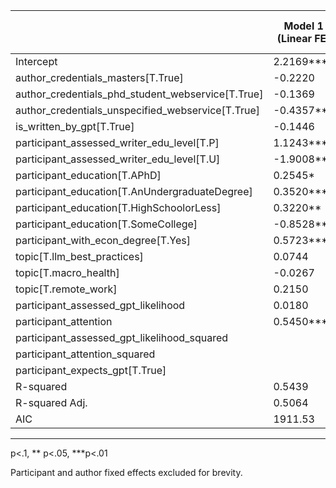|                                                     | Model 1 (Linear FE) | Model 2 (Curvilinear) | Model 3 (Expects GPT) |
| --------------------------------------------------- | ------------------- | --------------------- | --------------------- |
| Intercept                                           | 2.2169\*\*\*        | 1.1055\*\*\*          | 1.1127\*\*\*          |
| author_credentials_masters\[T.True\]                | -0.2220             | -0.2324               | -0.2287               |
| author_credentials_phd_student_webservice\[T.True\] | -0.1369             | -0.1606               | -0.1363               |
| author_credentials_unspecified_webservice\[T.True\] | -0.4357\*\*\*       | -0.4251\*\*\*         | -0.4345\*\*\*         |
| is_written_by_gpt\[T.True\]                         | -0.1446             | -0.1566               | -0.1403               |
| participant_assessed_writer_edu_level\[T.P\]        | 1.1243\*\*\*        | 1.1550\*\*\*          | 1.1123\*\*\*          |
| participant_assessed_writer_edu_level\[T.U\]        | -1.9008\*\*\*       | -1.8680\*\*\*         | -1.8958\*\*\*         |
| participant_education\[T.APhD\]                     | 0.2545\*            | -0.0478               | 0.0048                |
| participant_education\[T.AnUndergraduateDegree\]    | 0.3520\*\*\*        | 0.4015\*\*\*          | 0.4357\*\*\*          |
| participant_education\[T.HighSchoolorLess\]         | 0.3220\*\*          | 0.5163\*\*\*          | 0.5387\*\*\*          |
| participant_education\[T.SomeCollege\]              | -0.8528\*\*\*       | -0.5172\*             | -0.5489\*             |
| participant_with_econ_degree\[T.Yes\]               | 0.5723\*\*\*        | 0.1141                | 0.1406                |
| topic\[T.llm_best_practices\]                       | 0.0744              | 0.0861                | 0.0763                |
| topic\[T.macro_health\]                             | -0.0267             | -0.0372               | -0.0347               |
| topic\[T.remote_work\]                              | 0.2150              | 0.2235                | 0.2145                |
| participant_assessed_gpt_likelihood                 | 0.0180              | 0.2358\*\*            |                       |
| participant_attention                               | 0.5450\*\*\*        | 1.2978\*\*\*          | 1.3851\*\*\*          |
| participant_assessed_gpt_likelihood_squared         |                     | -0.0219\*\*           |                       |
| participant_attention_squared                       |                     | -0.0712\*\*\*         | -0.0756\*\*\*         |
| participant_expects_gpt\[T.True\]                   |                     |                       | 0.0284                |
| R-squared                                           | 0.5439              | 0.5484                | 0.5436                |
| R-squared Adj.                                      | 0.5064              | 0.5102                | 0.5060                |
| AIC                                                 | 1911.53             | 1908.24               | 1911.93               |

---

p<.1, ** p<.05, \***p<.01

Participant and author fixed effects excluded for brevity.
